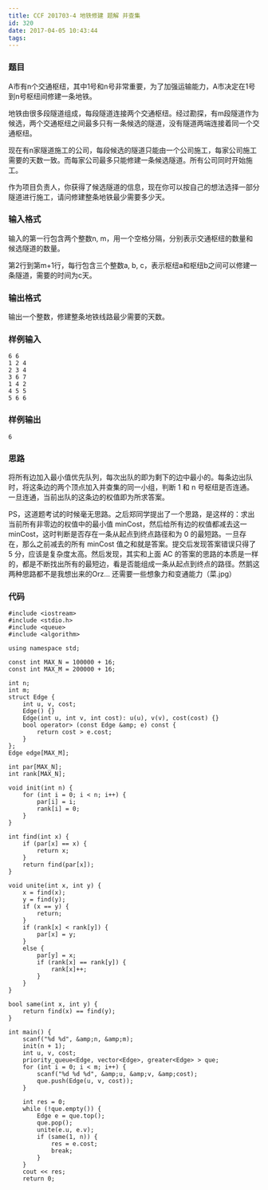 ```yaml
---
title: CCF 201703-4 地铁修建 题解 并查集
id: 320
date: 2017-04-05 10:43:44
tags:
---
```


### 题目
A市有n个交通枢纽，其中1号和n号非常重要，为了加强运输能力，A市决定在1号到n号枢纽间修建一条地铁。

地铁由很多段隧道组成，每段隧道连接两个交通枢纽。经过勘探，有m段隧道作为候选，两个交通枢纽之间最多只有一条候选的隧道，没有隧道两端连接着同一个交通枢纽。

现在有n家隧道施工的公司，每段候选的隧道只能由一个公司施工，每家公司施工需要的天数一致。而每家公司最多只能修建一条候选隧道。所有公司同时开始施工。

作为项目负责人，你获得了候选隧道的信息，现在你可以按自己的想法选择一部分隧道进行施工，请问修建整条地铁最少需要多少天。

<!-- more -->

### 输入格式
输入的第一行包含两个整数n, m，用一个空格分隔，分别表示交通枢纽的数量和候选隧道的数量。

第2行到第m+1行，每行包含三个整数a, b, c，表示枢纽a和枢纽b之间可以修建一条隧道，需要的时间为c天。
### 输出格式
输出一个整数，修建整条地铁线路最少需要的天数。

### 样例输入
```
6 6
1 2 4
2 3 4
3 6 7
1 4 2
4 5 5
5 6 6
```
### 样例输出
`6`
### 思路
将所有边加入最小值优先队列，每次出队的即为剩下的边中最小的。每条边出队时，将这条边的两个顶点加入并查集的同一小组，判断 1 和 n 号枢纽是否连通。一旦连通，当前出队的这条边的权值即为所求答案。

PS，这道题考试的时候毫无思路。之后郑同学提出了一个思路，是这样的：求出当前所有非零边的权值中的最小值 minCost，然后给所有边的权值都减去这一 minCost，这时判断是否存在一条从起点到终点路径和为 0 的最短路。一旦存在，那么之前减去的所有 minCost 值之和就是答案。提交后发现答案错误只得了 5 分，应该是复杂度太高。然后发现，其实和上面 AC 的答案的思路的本质是一样的，都是不断找出所有的最短边，看是否能组成一条从起点到终点的路径。然鹅这两种思路都不是我想出来的Orz... 还需要一些想象力和变通能力（菜.jpg）


<!-- more -->
### 代码
```
#include <iostream>
#include <stdio.h>
#include <queue>
#include <algorithm>

using namespace std;

const int MAX_N = 100000 + 16;
const int MAX_M = 200000 + 16;

int n;
int m;
struct Edge {
    int u, v, cost;
    Edge() {}
    Edge(int u, int v, int cost): u(u), v(v), cost(cost) {}
    bool operator> (const Edge &amp; e) const {
        return cost > e.cost;
    }
};
Edge edge[MAX_M];

int par[MAX_N];
int rank[MAX_N];

void init(int n) {
    for (int i = 0; i < n; i++) {
        par[i] = i;
        rank[i] = 0;
    }
}

int find(int x) {
    if (par[x] == x) {
        return x;
    }
    return find(par[x]);
}

void unite(int x, int y) {
    x = find(x);
    y = find(y);
    if (x == y) {
        return;
    }
    if (rank[x] < rank[y]) {
        par[x] = y;
    }
    else {
        par[y] = x;
        if (rank[x] == rank[y]) {
            rank[x]++;
        }
    }
}

bool same(int x, int y) {
    return find(x) == find(y);
}

int main() {
    scanf("%d %d", &amp;n, &amp;m);
    init(n + 1);
    int u, v, cost;
    priority_queue<Edge, vector<Edge>, greater<Edge> > que;
    for (int i = 0; i < m; i++) {
        scanf("%d %d %d", &amp;u, &amp;v, &amp;cost);
        que.push(Edge(u, v, cost));
    }

    int res = 0;
    while (!que.empty()) {
        Edge e = que.top();
        que.pop();
        unite(e.u, e.v);
        if (same(1, n)) {
            res = e.cost;
            break;
        }
    }
    cout << res;
    return 0;
```